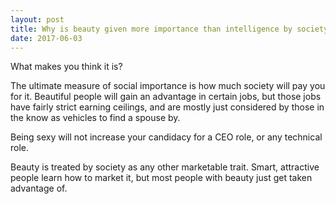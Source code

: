 ```yaml
---
layout: post
title: Why is beauty given more importance than intelligence by society?
date: 2017-06-03
---
```


<p>What makes you think it is?</p><p>The ultimate measure of social importance is how much society will pay you for it. Beautiful people will gain an advantage in certain jobs, but those jobs have fairly strict earning ceilings, and are mostly just considered by those in the know as vehicles to find a spouse by.</p><p>Being sexy will not increase your candidacy for a CEO role, or any technical role.</p><p>Beauty is treated by society as any other marketable trait. Smart, attractive people learn how to market it, but most people with beauty just get taken advantage of.</p>
